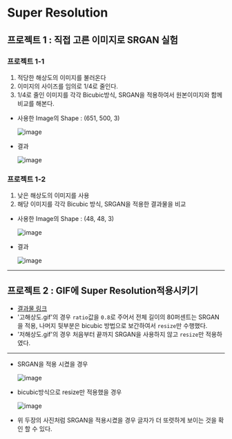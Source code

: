 

# Super Resolution



## 프로젝트 1 : 직접 고른 이미지로 SRGAN 실험

### 프로젝트 1-1

1. 적당한 해상도의 이미지를 불러온다
2. 이미지의 사이즈를 임의로 1/4로 줄인다.
3. 1/4로 줄인 이미지를 각각 Bicubic방식, SRGAN을 적용하여서 원본이미지와 함께 비교를 해본다.

- 사용한 Image의 Shape : (651, 500, 3)

  ![image](https://user-images.githubusercontent.com/48716219/96692680-4a3c1700-13c1-11eb-8375-173268764d55.png)

- 결과

  ![image](https://user-images.githubusercontent.com/48716219/96692459-03e6b800-13c1-11eb-94a0-6925c4a7b4b8.png)

### 프로젝트 1-2

1. 낮은 해상도의 이미지를 사용
2. 해당 이미지를 각각 Bicubic 방식, SRGAN을 적용한 결과물을 비교

- 사용한 Image의 Shape : (48, 48, 3)

  ![image](https://user-images.githubusercontent.com/48716219/96693043-bb7bca00-13c1-11eb-9c4b-8a6acbd5767e.png)

- 결과

  ![image](https://user-images.githubusercontent.com/48716219/96693098-cafb1300-13c1-11eb-8ec8-fa83c2a02866.png)

---

## 프로젝트 2 : GIF에 Super Resolution적용시키기

- [결과물 링크](https://drive.google.com/drive/folders/1cviZZTw1QC_4n3yzlOtVu3xOK8yST2mA?usp=sharing)
- '고해상도.gif'의 경우 ```ratio```값을 ```0.8```로 주어서 전체 길이의 80퍼센트는 SRGAN을 적용, 나머지 뒷부분은 bicubic 방법으로 보간하여서 ```resize```만 수행했다.
- '저해상도.gif'의 경우 처음부터 끝까지 SRGAN을 사용하지 않고 ```resize```만 적용하였다.
---
- SRGAN을 적용 시켰을 경우

    ![image](https://user-images.githubusercontent.com/48716219/96689798-d77d6c80-13bd-11eb-912b-e63314f7f01d.png)

- bicubic방식으로 resize만 적용했을 경우

    ![image](https://user-images.githubusercontent.com/48716219/96689888-f54ad180-13bd-11eb-8845-d0e51c1eb0c8.png)

- 위 두장의 사진처럼 SRGAN을 적용시켰을 경우 글자가 더 또렷하게 보이는 것을 확인 할 수 있다.